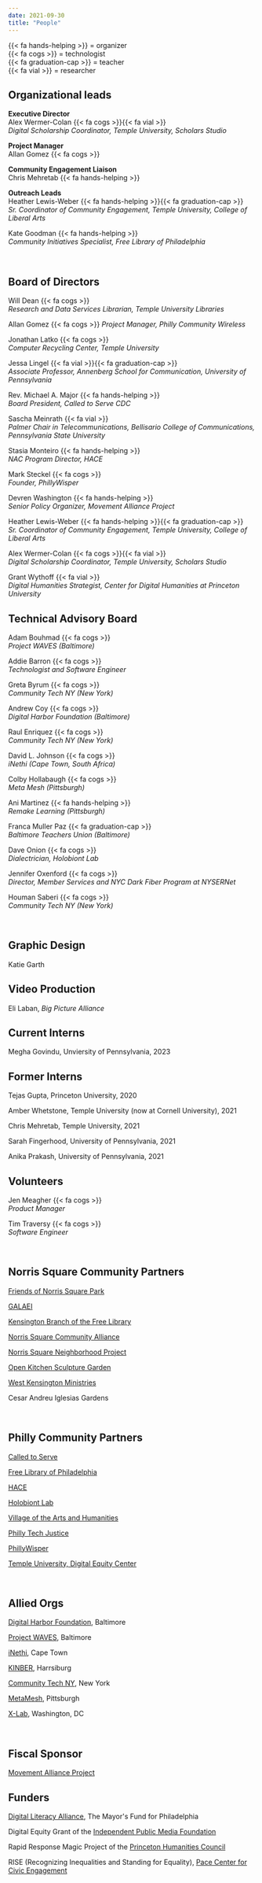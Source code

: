 ```yaml
---
date: 2021-09-30
title: "People"
---
```


{{< fa hands-helping >}} = organizer \
{{< fa cogs >}} = technologist \
{{< fa graduation-cap >}} = teacher \
{{< fa vial >}} = researcher

## Organizational leads

**Executive Director**  
Alex Wermer-Colan {{< fa cogs >}}{{< fa vial >}} \
_Digital Scholarship Coordinator, Temple University, Scholars Studio_

**Project Manager**   
Allan Gomez {{< fa cogs >}}

**Community Engagement Liaison**  
Chris Mehretab {{< fa hands-helping >}}

**Outreach Leads**  
Heather Lewis-Weber {{< fa hands-helping >}}{{< fa graduation-cap >}} \
_Sr. Coordinator of Community Engagement, Temple University, College of Liberal Arts_

Kate Goodman {{< fa hands-helping >}} \
_Community Initiatives Specialist, Free Library of Philadelphia_

<br>

## Board of Directors

Will Dean {{< fa cogs >}} \
_Research and Data Services Librarian, Temple University Libraries_

Allan Gomez {{< fa cogs >}}
_Project Manager, Philly Community Wireless_

Jonathan Latko {{< fa cogs >}} \
_Computer Recycling Center, Temple University_

Jessa Lingel {{< fa vial >}}{{< fa graduation-cap >}} \
_Associate Professor, Annenberg School for Communication, University of Pennsylvania_

Rev. Michael A. Major {{< fa hands-helping >}} \
_Board President, Called to Serve CDC_

Sascha Meinrath {{< fa vial >}} \
_Palmer Chair in Telecommunications, Bellisario College of Communications, Pennsylvania State University_

Stasia Monteiro {{< fa hands-helping >}} \
_NAC Program Director, HACE_

Mark Steckel {{< fa cogs >}} \
_Founder, PhillyWisper_

Devren Washington {{< fa hands-helping >}} \
_Senior Policy Organizer, Movement Alliance Project_

Heather Lewis-Weber {{< fa hands-helping >}}{{< fa graduation-cap >}} \
_Sr. Coordinator of Community Engagement, Temple University, College of Liberal Arts_

Alex Wermer-Colan {{< fa cogs >}}{{< fa vial >}} \
_Digital Scholarship Coordinator, Temple University, Scholars Studio_

Grant Wythoff {{< fa vial >}} \
_Digital Humanities Strategist, Center for Digital Humanities at Princeton University_

## Technical Advisory Board

Adam Bouhmad {{< fa cogs >}} \
_Project WAVES (Baltimore)_

Addie Barron {{< fa cogs >}} \
_Technologist and Software Engineer_

Greta Byrum {{< fa cogs >}} \
_Community Tech NY (New York)_

Andrew Coy {{< fa cogs >}} \
_Digital Harbor Foundation (Baltimore)_

Raul Enriquez {{< fa cogs >}} \
_Community Tech NY (New York)_

David L. Johnson {{< fa cogs >}} \
_iNethi (Cape Town, South Africa)_

Colby Hollabaugh {{< fa cogs >}} \
_Meta Mesh (Pittsburgh)_

Ani Martinez {{< fa hands-helping >}} \
_Remake Learning (Pittsburgh)_

Franca Muller Paz {{< fa graduation-cap >}} \
_Baltimore Teachers Union (Baltimore)_

Dave Onion {{< fa cogs >}} \
_Dialectrician, Holobiont Lab_

Jennifer Oxenford {{< fa cogs >}} \
_Director, Member Services and NYC Dark Fiber Program at NYSERNet_

Houman Saberi {{< fa cogs >}} \
_Community Tech NY (New York)_


<br/>

## Graphic Design

Katie Garth

## Video Production 

Eli Laban, *Big Picture Alliance*

## Current Interns

Megha Govindu, Unviersity of Pennsylvania, 2023

## Former Interns

Tejas Gupta, Princeton University, 2020

Amber Whetstone, Temple University (now at Cornell University), 2021

Chris Mehretab, Temple University, 2021

Sarah Fingerhood, University of Pennsylvania, 2021

Anika Prakash, University of Pennsylvania, 2021

## Volunteers

Jen Meagher {{< fa cogs >}} \
_Product Manager_

Tim Traversy {{< fa cogs >}} \
_Software Engineer_

<br/>

## Norris Square Community Partners

[Friends of Norris Square Park](https://www.facebook.com/friendsofnorrissquarepark/)

[GALAEI](https://www.galaeiqtbipoc.org/)

[Kensington Branch of the Free Library](https://libwww.freelibrary.org/locations/kensington-library)

[Norris Square Community Alliance](https://www.nscaphila.org/)

[Norris Square Neighborhood Project](https://myneighborhoodproject.org/)

[Open Kitchen Sculpture Garden](https://www.facebook.com/theopenkitchensculpturegarden)

[West Kensington Ministries](https://westkensingtonministry.com/)

Cesar Andreu Iglesias Gardens

<br/>

## Philly Community Partners

[Called to Serve](https://calledtoservecdc.org/)

[Free Library of Philadelphia](https://www.freelibrary.org/)

[HACE](https://www.hacecdc.org/)

[Holobiont Lab](holobiontlab.org)

[Village of the Arts and Humanities](http://spaces.villagearts.org/)

[Philly Tech Justice](https://phillytechjustice.org/)

[PhillyWisper](https://phillywisper.net/)

[Temple University, Digital Equity Center](https://news.temple.edu/news/2021-08-25/old-community-center-provides-new-workforce-services)

<br/>

## Allied Orgs

[Digital Harbor Foundation](https://www.digitalharbor.org/), Baltimore

[Project WAVES](https://projectwaves.net/), Baltimore

[iNethi](https://www.inethi.org.za/), Cape Town

[KINBER](https://kinber.org/), Harrsiburg

[Community Tech NY](http://communitytechny.org/), New York

[MetaMesh](https://www.metamesh.org/), Pittsburgh

[X-Lab](https://thexlab.org/), Washington, DC

<br/>

## Fiscal Sponsor

[Movement Alliance Project](https://movementalliance.org/about/)

## Funders

[Digital Literacy Alliance](http://www.mayorsfundphila.org/initiatives/digital-literacy-alliance/), The Mayor's Fund for Philadelphia

Digital Equity Grant of the [Independent Public Media Foundation](https://independencemedia.org/2021-community-voices-and-digital-equity-grants/)

Rapid Response Magic Project of the [Princeton Humanities Council](https://humanities.princeton.edu/)

RISE (Recognizing Inequalities and Standing for Equality), [Pace Center for Civic Engagement](https://pace.princeton.edu/)
